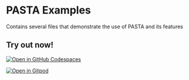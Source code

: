 # PASTA Examples

Contains several files that demonstrate the use of PASTA and its features


## Try out now!

[![Open in GitHub Codespaces](https://github.com/codespaces/badge.svg)](https://codespaces.new/kieler/pasta-examples)

[![Open in Gitpod](https://gitpod.io/button/open-in-gitpod.svg)](https://gitpod.io/new#https://github.com/kieler/pasta-examples/tree/main)